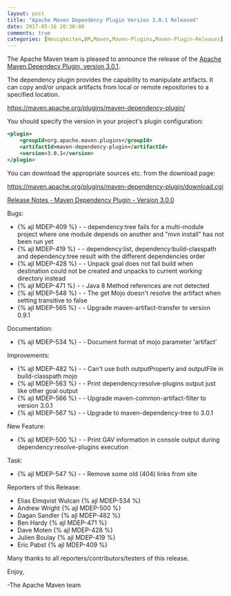 ```yaml
---
layout: post
title: "Apache Maven Dependency Plugin Version 3.0.1 Released"
date: 2017-05-16 20:30:00
comments: true
categories: [Neuigkeiten,BM,Maven,Maven-Plugins,Maven-Plugin-Releases]
---
```

The Apache Maven team is pleased to announce the release of the 
[Apache Maven Dependecy Plugin, version 3.0.1](http://maven.apache.org/plugins/maven-dependency-plugin/).

The dependency plugin provides the capability to manipulate artifacts. It
can copy and/or unpack artifacts from local or remote repositories to a
specified location.

https://maven.apache.org/plugins/maven-dependency-plugin/

You should specify the version in your project's plugin configuration:

``` xml
<plugin>
    <groupId>org.apache.maven.plugins</groupId>
    <artifactId>maven-dependency-plugin</artifactId>
    <version>3.0.1</version>
</plugin>
``` 

You can download the appropriate sources etc. from the download page:

https://maven.apache.org/plugins/maven-dependency-plugin/download.cgi


<!-- more -->

[Release Notes - Maven Dependency Plugin - Version 3.0.0](https://issues.apache.org/jira/secure/ReleaseNote.jspa?projectId=12317227&version=12338874)

Bugs:

 * {% ajl MDEP-409 %} - - dependency:tree fails for a multi-module project where one module depends on another and "mvn install" has not been run yet
 * {% ajl MDEP-419 %} - - dependency:list, dependency:build-classpath and dependency:tree result with the different dependencies order
 * {% ajl MDEP-428 %} - - Unpack goal does not fail build when destination could not be created and unpacks to current working directory instead
 * {% ajl MDEP-471 %} - - Java 8 Method references are not detected
 * {% ajl MDEP-548 %} - - The get Mojo doesn't resolve the artifact when setting transitive to false
 * {% ajl MDEP-565 %} - - Upgrade maven-artifact-transfer to version 0.9.1

Documentation:

 * {% ajl MDEP-534 %} - - Document format of mojo parameter 'artifact'

Improvements:

 * {% ajl MDEP-482 %} - - Can't use both outputProperty and outputFile in build-classpath mojo
 * {% ajl MDEP-563 %} - - Print dependency:resolve-plugins output just like other goal output
 * {% ajl MDEP-566 %} - - Upgrade maven-common-artifact-filter to version 3.0.1
 * {% ajl MDEP-567 %} - - Upgrade to maven-dependency-tree to 3.0.1

New Feature:
 * {% ajl MDEP-500 %} - - Print GAV information in console output during dependency:resolve-plugins execution

Task:

 * {% ajl MDEP-547 %} - - Remove some old (404) links from site

Reporters of this Release:

 * Elias Elmqvist Wulcan {% ajl MDEP-534 %}
 * Andrew Wright {% ajl MDEP-500 %}
 * Dagan Sandler {% ajl MDEP-482 %}
 * Ben Hardy {% ajl MDEP-471 %}
 * Dave Moten {% ajl MDEP-428 %}
 * Julien Boulay {% ajl MDEP-419 %}
 * Eric Pabst {% ajl MDEP-409 %}

Many thanks to all reporters/contributors/testers of this release.


Enjoy,

-The Apache Maven team
